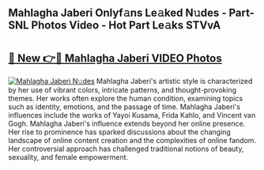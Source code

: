 ## Mahlagha Jaberi Onlyf𝚊ns Le𝚊ked N𝚞des - Part-SNL Photos Video - Hot Part Le𝚊ks STVvA

# <h2><a href="http://ab78689.deff.icu/?id=Mahlagha+Jaberi">🔗 New 👉🔴 Mahlagha Jaberi VIDEO Photos</a></h2>

[![Mahlagha Jaberi N𝚞des](https://i.imgur.com/rIISA9y.gif)](http://ab78689.deff.icu/?id=Mahlagha+Jaberi)
Mahlagha Jaberi's artistic style is characterized by her use of vibrant colors, intricate patterns, and thought-provoking themes. Her works often explore the human condition, examining topics such as identity, emotions, and the passage of time. Mahlagha Jaberi's influences include the works of Yayoi Kusama, Frida Kahlo, and Vincent van Gogh. Mahlagha Jaberi's influence extends beyond her online presence. Her rise to prominence has sparked discussions about the changing landscape of online content creation and the complexities of online fandom. Her controversial approach has challenged traditional notions of beauty, sexuality, and female empowerment.
